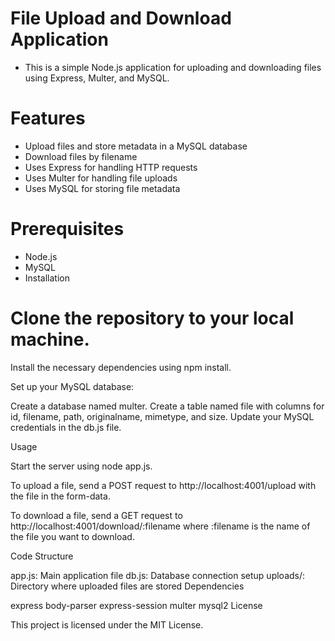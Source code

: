 # File Upload and Download Application

- This is a simple Node.js application for uploading and downloading files using Express, Multer, and MySQL.

# Features

- Upload files and store metadata in a MySQL database
- Download files by filename
- Uses Express for handling HTTP requests
- Uses Multer for handling file uploads
- Uses MySQL for storing file metadata
  
# Prerequisites

- Node.js
- MySQL
- Installation

# Clone the repository to your local machine.

Install the necessary dependencies using npm install.

Set up your MySQL database:

Create a database named multer.
Create a table named file with columns for id, filename, path, originalname, mimetype, and size.
Update your MySQL credentials in the db.js file.

Usage

Start the server using node app.js.

To upload a file, send a POST request to http://localhost:4001/upload with the file in the form-data.

To download a file, send a GET request to http://localhost:4001/download/:filename where :filename is the name of the file you want to download.

Code Structure

app.js: Main application file
db.js: Database connection setup
uploads/: Directory where uploaded files are stored
Dependencies

express
body-parser
express-session
multer
mysql2
License

This project is licensed under the MIT License.


